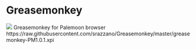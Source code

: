 # Greasemonkey

<img src="https://github.com/srazzano/Images/blob/master/greasemonkey.png"/>
Greasemonkey for Palemoon browser
https://raw.githubusercontent.com/srazzano/Greasemonkey/master/greasemonkey-PM1.0.1.xpi

